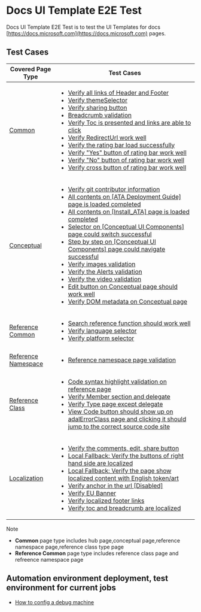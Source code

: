 # Docs UI Template E2E Test

Docs UI Template E2E Test is to test the UI Templates for docs [https://docs.microsoft.com](https://docs.microsoft.com) pages.

## Test Cases 
|Covered Page Type|Test Cases|
|------------|----------|
|[Common](Common.md)|<ul><li>[Verify all links of Header and Footer](Common/#Verify_all_links_of_Header_and_Footer)</li><li>[Verify themeSelector](Common/#Verify_themeSelector)</li><li>[Verify sharing button](Common/#Verify_sharing_button)</li><li>[Breadcrumb validation](Common/#Breadcrumb_validation)</li><li>[Verify Toc is presented and links are able to click](Common/#Verify_Toc_is_presented_and_links_are_able_to_click)</li><li>[Verify RedirectUrl work well](Common/#Verify_RedirectUrl_work_well)</li><li>[Verify the rating bar load successfully](Common/#Verify_the_rating_bar_load_successfully)</li><li>[Verify "Yes" button of rating bar work well](Common/#Verify_Yes_button_of_rating_bar_work_well)</li><li>[Verify "No" button of rating bar work well](Common/#Verify_No_button_of_rating_bar_work_well)</li><li>[Verify cross button of rating bar work well](Common/#Verify_cross_button_of_rating_bar_work_well)</li></ul>|
|[Conceptual](Conceptual.md)|<ul><li>[Verify git contributor information](Conceptual/#Verify_git_contributor_information)</li><li>[All contents on [ATA Deployment Guide] page is loaded completed ](Conceptual/#All_contents_on_ATA_Deployment_Guidepage)</li><li>[All contents on [Install_ATA] page is loaded completed](Conceptual/#All_contents_on_Install_ATA_page)</li><li>[Selector on [Conceptual UI Components] page could switch successful](Conceptual/#Selector)</li><li>[Step by step on [Conceptual UI Components] page could navigate successful](Conceptual/#Step_by_step)</li><li>[Verify images validation](Conceptual/#Verify_images_validation)</li><li>[Verify the Alerts validation ](Conceptual/#Verify_the_Alerts_validation)</li><li>[Verify the video validation](Conceptual/#Verify_the_video_validation)</li><li>[Edit button on Conceptual page should work well](Conceptual/#Edit_button_on_Conceptual_page_should_work_well)</li><li>[Verify DOM metadata on Conceptual page ](Conceptual/#Verify_DOM_metadata_on_Conceptual_page)</li></ul>|
|[Reference Common](Reference-Common.md)|<ul><li>[Search reference function should work well](Reference-Common#Search_reference_function_should_work_well)</li><li>[Verify language selector](Reference-Common#Verify_language_selector)</li><li>[Verify platform selector](Reference-Common#Verify_platform_selector)</li></ul>|
|[Reference Namespace](Reference-Namespace.md)|<ul><li>[Reference namespace page validation ](Reference-Namespace#Reference_namespace_page_validation)</li></ul>|
|[Reference Class](Reference-Class.md)|<ul><li>[Code syntax highlight validation on reference page](Reference-Class#Code_syntax_highlight_validation)</li><li>[Verify Member section and delegate](Reference-Class#Verify_Member_section_and_delegate)</li><li>[Verify Type page except delegate](Reference-Class#Verify_Type_page_except_delegate)</li><li>[View Code button should show up on adalErrorClass page and clicking it should jump to the correct source code site](Reference-Class#View_Code_button_validation)</li></ul>|
|[Localization](Localization.md)|<ul><li>[Verify the comments, edit, share button](Localization#Verify_the_comments_edit_share_button)</li><li>[Local Fallback: Verify the buttons of right hand side are localized](Localization#Verify_the_buttons_of_right_hand_side)</li><li>[Local Fallback: Verify the page show localized content with English token/art](Localization#Verify_the_page_show_localized_content)</li><li>[Verify anchor in the url [Disabled]](Localization#Verify_anchor_in_the_url)</li><li>[Verify EU Banner](Localization#Verify_EU_Banner)</li><li>[Verify localized footer links ](Localization#Verify_localized_footer_links)</li><li>[Verify toc and breadcrumb are localized](Localization#Verify_toc_and_breadcrumb_are_localized)</li></ul>|

> [!NOTE]
> * **Common** page type includes hub page,conceptual page,reference namespace page,reference class type page
> * **Reference Common** page type includes reference class page and refreence namespace page

## Automation environment deployment, test environment for current jobs
* [How to config a debug machine](config-debug-machine.md)
